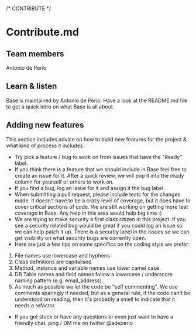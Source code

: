 /* CONTRIBUTE */

# Contribute.md

## Team members

Antonio de Perio

## Learn & listen

Base is maintained by Antonio de Perio. Have a look at the README.md file to get a quick intro on what Base is all about.

## Adding new features

This section includes advice on how to build new features for the project & what kind of process it includes.

* Try pick a feature / bug to work on from issues that have the "Ready" label.
* If you think there is a feature that we should include in Base feel free to create an issue for it. After a quick review, we will pop it into the ready column for yourself or others to work on.
* If you find a bug, log an issue for it and assign it the bug label.
* When submitting a pull request, please include tests for the changes made. It doesn't have to be a crazy level of coverage, but it does have to cover critical sections of code. We are still working on getting more test coverage in Base. Any help in this area would help big time :)
* We are trying to make security a first class citizen in this project. If you see a security related bug would be great if you could log an issue so we can help patch it up. There is a security label in the issues so we can get visibility on what security bugs are currently open.
* Here are just a few tips on some specifics on the coding style we prefer:
1. File names use lowercase and hyphens
2. Class definitions are capitalised
3. Method, instance and variable names use lower camel case.
4. DB Table names and field names follow a lowercase / underscore naming pattern (e.g. email_address)
5. As much as possible we let the code be "self commenting". We use comments sparingly if needed, but as a general rule, if the code can't be understood on reading, then it's probably a smell to indicate that it needs a refactor.


* If you get stuck or have any questions or even just want to have a friendly chat, ping / DM me on twitter @adeperio
